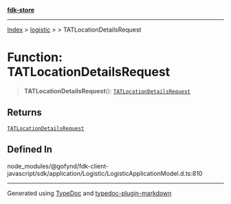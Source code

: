 [**fdk-store**](../../../README.md)
***

[Index](../../../API.md) > [logistic](../../README.md) > [<internal>](../README.md) > TATLocationDetailsRequest

# Function: TATLocationDetailsRequest

> **TATLocationDetailsRequest**(): [`TATLocationDetailsRequest`](../type-aliases/type-alias.TATLocationDetailsRequest.md)

## Returns

[`TATLocationDetailsRequest`](../type-aliases/type-alias.TATLocationDetailsRequest.md)

## Defined In

node\_modules/@gofynd/fdk-client-javascript/sdk/application/Logistic/LogisticApplicationModel.d.ts:810

***
Generated using [TypeDoc](https://typedoc.org/) and [typedoc-plugin-markdown](https://www.npmjs.com/package/typedoc-plugin-markdown)
